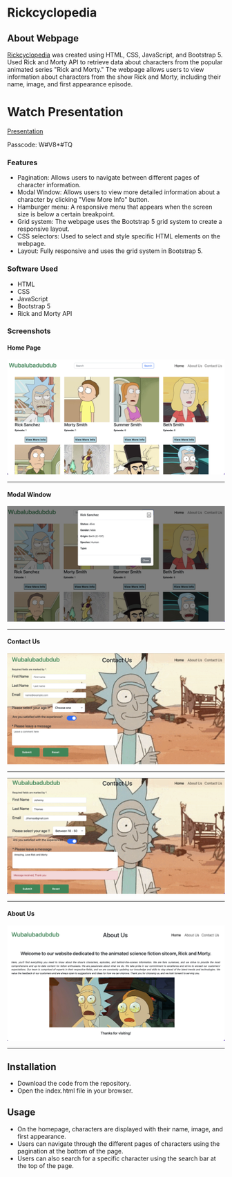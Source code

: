 # Rickcyclopedia

## About Webpage
[Rickcyclopedia](https://rickcyclopedia.netlify.app/) was created using HTML, CSS, JavaScript, and Bootstrap 5. Used Rick and Morty API to retrieve data about characters from the popular animated series "Rick and Morty." The webpage allows users to view information about characters from the show Rick and Morty, including their name, image, and first appearance episode.

# Watch Presentation
[Presentation](https://us06web.zoom.us/rec/share/LDWd5a7G--cVNBe4i5te83u0400-xRfH0xwe5isZzBnYmgbaXxVNokU8nZ7Fj2Db.08PpInZBd5zEzLWA)

Passcode: W#V8*#TQ

### Features

* Pagination: Allows users to navigate between different pages of character information.
* Modal Window: Allows users to view more detailed information about a character by clicking "View More Info" button.
* Hamburger menu: A responsive menu that appears when the screen size is below a certain breakpoint.
* Grid system: The webpage uses the Bootstrap 5 grid system to create a responsive layout.
* CSS selectors: Used to select and style specific HTML elements on the webpage.
* Layout: Fully responsive and uses the grid system in Bootstrap 5.

### Software Used

* HTML
* CSS
* JavaScript
* Bootstrap 5
* Rick and Morty API

### Screenshots

#### Home Page

![Home](./assets/Home.png)

---

#### Modal Window

![Home](./assets/modal.png)

---

#### Contact Us 

![Contact US](./assets/Contact-message.png)

---

![Contact US](./assets/Contact.png)

---

#### About Us 

![About US](./assets/About.png)

---

## Installation

* Download the code from the repository.
* Open the index.html file in your browser.

## Usage

* On the homepage, characters are displayed with their name, image, and first appearance.
* Users can navigate through the different pages of characters using the pagination at the bottom of the page.
* Users can also search for a specific character using the search bar at the top of the page.
